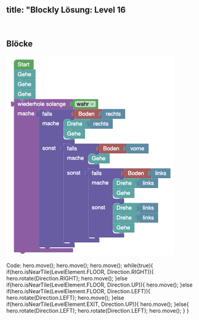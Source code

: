 title: "Blockly Lösung: Level 16
---
​
## Blöcke
![solution](doc/produs_unterlagen/solution/blockly/img/loesung_level_17.png)

Code:
hero.move();
hero.move();
hero.move();
while(true){
    if(hero.isNearTile(LevelElement.FLOOR, Direction.RIGHT)){
        hero.rotate(Direction.RIGHT);
        hero.move();
    }else if(hero.isNearTile(LevelElement.FLOOR, Direction.UP)){
        hero.move();
    }else if(hero.isNearTile(LevelElement.FLOOR, Direction.LEFT)){
        hero.rotate(Direction.LEFT);
        hero.move();
    }else if(hero.isNearTile(LevelElement.EXIT, Direction.UP)){
        hero.move();
    }else{
        hero.rotate(Direction.LEFT);
        hero.rotate(Direction.LEFT);
        hero.move();
    }
}